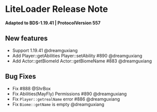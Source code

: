 <!-- Version: 2.8.0 -->

# LiteLoader Release Note

**Adapted to BDS-1.19.41 | ProtocolVersion 557**

## New features
- Support 1.19.41 @dreamguxiang
- Add Player::getAbilities Player::setAbility #890 @dreamguxiang
- Add Actor::getBiomeId Actor::getBiomeName #883 @dreamguxiang

## Bug Fixes
- Fix #888 @ShrBox
- Fix Abilities(MayFly) Permissions #890 @dreamguxiang
- Fix `Player::getrealName` error #886 @dreamguxiang
- Fix `Biome::getName` is empty @dreamguxiang
